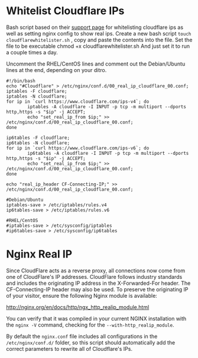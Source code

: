 # Whitelist Cloudflare IPs 
Bash script based on their [support page](https://support.cloudflare.com/hc/en-us/articles/200169166-How-do-I-whitelist-CloudFlare-s-IP-addresses-in-iptables-) for whitelisting cloudflare ips as well as setting nginx config to show real ips.
Create a new bash script ``` touch cloudflarewhitelister.sh ``` , copy and paste the contents into the file. Set the file to be executable chmod +x cloudflarewhitelister.sh 
And just set it to run a couple times a day.

Uncomment the RHEL/CentOS lines and comment out the Debian/Ubuntu lines at the end, depending on your ditro.

```
#!/bin/bash
echo "#Cloudflare" > /etc/nginx/conf.d/00_real_ip_cloudflare_00.conf;
iptables -F cloudflare;
iptables -N cloudflare;
for ip in `curl https://www.cloudflare.com/ips-v4`; do
        iptables -A cloudflare -I INPUT -p tcp -m multiport --dports http,https -s "$ip" -j ACCEPT;
        echo "set_real_ip_from $ip;" >> /etc/nginx/conf.d/00_real_ip_cloudflare_00.conf;
done

ip6tables -F cloudflare;
ip6tables -N cloudflare;
for ip in `curl https://www.cloudflare.com/ips-v6`; do
        ip6tables -A cloudflare -I INPUT -p tcp -m multiport --dports http,https -s "$ip" -j ACCEPT;
        echo "set_real_ip_from $ip;" >> /etc/nginx/conf.d/00_real_ip_cloudflare_00.conf;
done

echo "real_ip_header CF-Connecting-IP;" >> /etc/nginx/conf.d/00_real_ip_cloudflare_00.conf;

#Debian/Ubuntu
iptables-save > /etc/iptables/rules.v4
ip6tables-save > /etc/iptables/rules.v6

#RHEL/CentOS
#iptables-save > /etc/sysconfig/iptables
#ip6tables-save > /etc/sysconfig/ip6tables
```

# Nginx Real IP
 Since CloudFlare acts as a reverse proxy, all connections now come from one of CloudFlare's IP addresses. CloudFlare follows industry standards and includes the originating IP address in the X-Forwarded-For header. The CF-Connecting-IP header may also be used. To preserve the originating IP of your visitor, ensure the following Nginx module is available:

http://nginx.org/en/docs/http/ngx_http_realip_module.html

You can verify that it was compiled in your current NGINX installation with the `nginx -V` command, checking for the `--with-http_realip_module`.

By default the `nginx.conf` file includes all configurations in the `/etc/nginx/conf.d/` folder, so this script should automatically add the correct parameters to rewrite all of Cloudflare's IPs.
